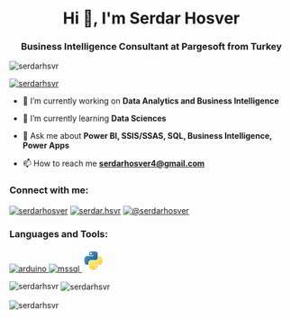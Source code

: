 <h1 align="center">Hi 👋, I'm Serdar Hosver</h1>
<h3 align="center">Business Intelligence Consultant at Pargesoft from Turkey</h3>

<p align="left"> <img src="https://komarev.com/ghpvc/?username=serdarhsvr&label=Profile%20views&color=0e75b6&style=flat" alt="serdarhsvr" /> </p>

<p align="left"> <a href="https://github.com/ryo-ma/github-profile-trophy"><img src="https://github-profile-trophy.vercel.app/?username=serdarhsvr" alt="serdarhsvr" /></a> </p>

- 🔭 I’m currently working on **Data Analytics and Business Intelligence**

- 🌱 I’m currently learning **Data Sciences**

- 💬 Ask me about **Power BI, SSIS/SSAS, SQL, Business Intelligence, Power Apps**

- 📫 How to reach me **serdarhosver4@gmail.com**

<h3 align="left">Connect with me:</h3>
<p align="left">
<a href="https://linkedin.com/in/serdarhosver" target="blank"><img align="center" src="https://raw.githubusercontent.com/rahuldkjain/github-profile-readme-generator/master/src/images/icons/Social/linked-in-alt.svg" alt="serdarhosver" height="30" width="40" /></a>
<a href="https://instagram.com/serdar.hsvr" target="blank"><img align="center" src="https://raw.githubusercontent.com/rahuldkjain/github-profile-readme-generator/master/src/images/icons/Social/instagram.svg" alt="serdar.hsvr" height="30" width="40" /></a>
<a href="https://medium.com/@serdarhosver" target="blank"><img align="center" src="https://raw.githubusercontent.com/rahuldkjain/github-profile-readme-generator/master/src/images/icons/Social/medium.svg" alt="@serdarhosver" height="30" width="40" /></a>
</p>

<h3 align="left">Languages and Tools:</h3>
<p align="left"> <a href="https://www.arduino.cc/" target="_blank" rel="noreferrer"> <img src="https://cdn.worldvectorlogo.com/logos/arduino-1.svg" alt="arduino" width="40" height="40"/> </a> <a href="https://www.microsoft.com/en-us/sql-server" target="_blank" rel="noreferrer"> <img src="https://www.svgrepo.com/show/303229/microsoft-sql-server-logo.svg" alt="mssql" width="40" height="40"/> </a> <a href="https://www.python.org" target="_blank" rel="noreferrer"> <img src="https://raw.githubusercontent.com/devicons/devicon/master/icons/python/python-original.svg" alt="python" width="40" height="40"/> </a> </p>

<p><img align="left" src="https://github-readme-stats.vercel.app/api/top-langs?username=serdarhsvr&show_icons=true&locale=en&layout=compact" alt="serdarhsvr" /></p>

<p>&nbsp;<img align="center" src="https://github-readme-stats.vercel.app/api?username=serdarhsvr&show_icons=true&locale=en" alt="serdarhsvr" /></p>

<p><img align="center" src="https://github-readme-streak-stats.herokuapp.com/?user=serdarhsvr&" alt="serdarhsvr" /></p>

<br clear="both">
